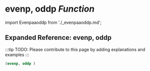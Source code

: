 # **evenp, oddp** *Function*

import Evenpaaoddp from './_evenpaaoddp.md';

<Evenpaaoddp />

## Expanded Reference: evenp, oddp

:::tip
TODO: Please contribute to this page by adding explanations and examples
:::

```lisp
(evenp, oddp )
```
